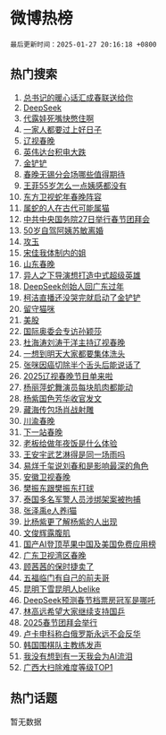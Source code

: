 # 微博热榜

`最后更新时间：2025-01-27 20:16:18 +0800`

## 热门搜索

1. [总书记的暖心话汇成春联送给你](https://m.weibo.cn/search?containerid=100103type%3D1%26t%3D10%26q%3D%23%E6%80%BB%E4%B9%A6%E8%AE%B0%E7%9A%84%E6%9A%96%E5%BF%83%E8%AF%9D%E6%B1%87%E6%88%90%E6%98%A5%E8%81%94%E9%80%81%E7%BB%99%E4%BD%A0%23&stream_entry_id=51&isnewpage=1&extparam=seat%3D1%26pos%3D0%26filter_type%3Drealtimehot%26stream_entry_id%3D51%26c_type%3D51%26q%3D%2523%25E6%2580%25BB%25E4%25B9%25A6%25E8%25AE%25B0%25E7%259A%2584%25E6%259A%2596%25E5%25BF%2583%25E8%25AF%259D%25E6%25B1%2587%25E6%2588%2590%25E6%2598%25A5%25E8%2581%2594%25E9%2580%2581%25E7%25BB%2599%25E4%25BD%25A0%2523%26dgr%3D0%26cate%3D10103%26display_time%3D1737980177%26pre_seqid%3D17379801778150108983928)
1. [DeepSeek](https://m.weibo.cn/search?containerid=100103type%3D1%26t%3D10%26q%3DDeepSeek&stream_entry_id=31&isnewpage=1&extparam=seat%3D1%26realpos%3D1%26stream_entry_id%3D31%26band_rank%3D1%26lcate%3D5001%26pos%3D0%26filter_type%3Drealtimehot%26flag%3D16%26c_type%3D31%26q%3DDeepSeek%26dgr%3D0%26cate%3D5001%26display_time%3D1737980177%26pre_seqid%3D17379801778150108983928)
1. [代露娃死嘴快憋住啊](https://m.weibo.cn/search?containerid=100103type%3D1%26t%3D10%26q%3D%E4%BB%A3%E9%9C%B2%E5%A8%83%E6%AD%BB%E5%98%B4%E5%BF%AB%E6%86%8B%E4%BD%8F%E5%95%8A&stream_entry_id=31&isnewpage=1&extparam=seat%3D1%26realpos%3D2%26stream_entry_id%3D31%26band_rank%3D2%26lcate%3D5001%26pos%3D1%26filter_type%3Drealtimehot%26flag%3D2%26c_type%3D31%26q%3D%25E4%25BB%25A3%25E9%259C%25B2%25E5%25A8%2583%25E6%25AD%25BB%25E5%2598%25B4%25E5%25BF%25AB%25E6%2586%258B%25E4%25BD%258F%25E5%2595%258A%26dgr%3D0%26cate%3D5001%26display_time%3D1737980177%26pre_seqid%3D17379801778150108983928)
1. [一家人都要过上好日子](https://m.weibo.cn/search?containerid=100103type%3D1%26t%3D10%26q%3D%23%E4%B8%80%E5%AE%B6%E4%BA%BA%E9%83%BD%E8%A6%81%E8%BF%87%E4%B8%8A%E5%A5%BD%E6%97%A5%E5%AD%90%23&stream_entry_id=31&isnewpage=1&extparam=seat%3D1%26realpos%3D3%26stream_entry_id%3D31%26band_rank%3D3%26lcate%3D5001%26pos%3D2%26filter_type%3Drealtimehot%26flag%3D0%26c_type%3D31%26q%3D%2523%25E4%25B8%2580%25E5%25AE%25B6%25E4%25BA%25BA%25E9%2583%25BD%25E8%25A6%2581%25E8%25BF%2587%25E4%25B8%258A%25E5%25A5%25BD%25E6%2597%25A5%25E5%25AD%2590%2523%26dgr%3D0%26cate%3D5001%26display_time%3D1737980177%26pre_seqid%3D17379801778150108983928)
1. [辽视春晚](https://m.weibo.cn/search?containerid=100103type%3D1%26t%3D10%26q%3D%E8%BE%BD%E8%A7%86%E6%98%A5%E6%99%9A&stream_entry_id=31&isnewpage=1&extparam=seat%3D1%26realpos%3D4%26stream_entry_id%3D31%26band_rank%3D4%26lcate%3D5001%26pos%3D3%26filter_type%3Drealtimehot%26flag%3D1%26c_type%3D31%26q%3D%25E8%25BE%25BD%25E8%25A7%2586%25E6%2598%25A5%25E6%2599%259A%26dgr%3D0%26cate%3D5001%26display_time%3D1737980177%26pre_seqid%3D17379801778150108983928)
1. [英伟达台积电大跌](https://m.weibo.cn/search?containerid=100103type%3D1%26t%3D10%26q%3D%23%E8%8B%B1%E4%BC%9F%E8%BE%BE%E5%8F%B0%E7%A7%AF%E7%94%B5%E5%A4%A7%E8%B7%8C%23&stream_entry_id=31&isnewpage=1&extparam=seat%3D1%26realpos%3D5%26stream_entry_id%3D31%26band_rank%3D5%26lcate%3D5001%26pos%3D4%26filter_type%3Drealtimehot%26flag%3D1%26c_type%3D31%26q%3D%2523%25E8%258B%25B1%25E4%25BC%259F%25E8%25BE%25BE%25E5%258F%25B0%25E7%25A7%25AF%25E7%2594%25B5%25E5%25A4%25A7%25E8%25B7%258C%2523%26dgr%3D0%26cate%3D5001%26display_time%3D1737980177%26pre_seqid%3D17379801778150108983928)
1. [金铲铲](https://m.weibo.cn/search?containerid=100103type%3D1%26t%3D10%26q%3D%E9%87%91%E9%93%B2%E9%93%B2&stream_entry_id=31&isnewpage=1&extparam=seat%3D1%26realpos%3D6%26stream_entry_id%3D31%26band_rank%3D6%26lcate%3D5001%26pos%3D5%26filter_type%3Drealtimehot%26flag%3D0%26c_type%3D31%26q%3D%25E9%2587%2591%25E9%2593%25B2%25E9%2593%25B2%26dgr%3D0%26cate%3D5001%26display_time%3D1737980177%26pre_seqid%3D17379801778150108983928)
1. [春晚无锡分会场哪些值得期待](https://m.weibo.cn/search?containerid=100103type%3D1%26t%3D10%26q%3D%23%E6%98%A5%E6%99%9A%E6%97%A0%E9%94%A1%E5%88%86%E4%BC%9A%E5%9C%BA%E5%93%AA%E4%BA%9B%E5%80%BC%E5%BE%97%E6%9C%9F%E5%BE%85%23&stream_entry_id=31&isnewpage=1&extparam=seat%3D1%26adid%3D274716%26stream_entry_id%3D31%26band_rank%3D7%26is_ad_pos%3D1%26lcate%3D5001%26pos%3D6%26filter_type%3Drealtimehot%26q%3D%2523%25E6%2598%25A5%25E6%2599%259A%25E6%2597%25A0%25E9%2594%25A1%25E5%2588%2586%25E4%25BC%259A%25E5%259C%25BA%25E5%2593%25AA%25E4%25BA%259B%25E5%2580%25BC%25E5%25BE%2597%25E6%259C%259F%25E5%25BE%2585%2523%26c_type%3D31%26topic_ad%3D1%26dgr%3D0%26cate%3D5001%26display_time%3D1737980177%26pre_seqid%3D17379801778150108983928)
1. [王菲55岁怎么一点姨感都没有](https://m.weibo.cn/search?containerid=100103type%3D1%26t%3D10%26q%3D%23%E7%8E%8B%E8%8F%B255%E5%B2%81%E6%80%8E%E4%B9%88%E4%B8%80%E7%82%B9%E5%A7%A8%E6%84%9F%E9%83%BD%E6%B2%A1%E6%9C%89%23&stream_entry_id=31&isnewpage=1&extparam=seat%3D1%26realpos%3D7%26stream_entry_id%3D31%26band_rank%3D7%26lcate%3D5001%26pos%3D7%26filter_type%3Drealtimehot%26flag%3D2%26c_type%3D31%26q%3D%2523%25E7%258E%258B%25E8%258F%25B255%25E5%25B2%2581%25E6%2580%258E%25E4%25B9%2588%25E4%25B8%2580%25E7%2582%25B9%25E5%25A7%25A8%25E6%2584%259F%25E9%2583%25BD%25E6%25B2%25A1%25E6%259C%2589%2523%26dgr%3D0%26cate%3D5001%26display_time%3D1737980177%26pre_seqid%3D17379801778150108983928)
1. [东方卫视蛇年春晚阵容](https://m.weibo.cn/search?containerid=100103type%3D1%26t%3D10%26q%3D%23%E4%B8%9C%E6%96%B9%E5%8D%AB%E8%A7%86%E8%9B%87%E5%B9%B4%E6%98%A5%E6%99%9A%E9%98%B5%E5%AE%B9%23&stream_entry_id=31&isnewpage=1&extparam=seat%3D1%26realpos%3D8%26stream_entry_id%3D31%26band_rank%3D8%26lcate%3D5001%26pos%3D8%26filter_type%3Drealtimehot%26flag%3D1%26c_type%3D31%26q%3D%2523%25E4%25B8%259C%25E6%2596%25B9%25E5%258D%25AB%25E8%25A7%2586%25E8%259B%2587%25E5%25B9%25B4%25E6%2598%25A5%25E6%2599%259A%25E9%2598%25B5%25E5%25AE%25B9%2523%26dgr%3D0%26cate%3D5001%26display_time%3D1737980177%26pre_seqid%3D17379801778150108983928)
1. [属蛇的人在古代可能属猫](https://m.weibo.cn/search?containerid=100103type%3D1%26t%3D10%26q%3D%23%E5%B1%9E%E8%9B%87%E7%9A%84%E4%BA%BA%E5%9C%A8%E5%8F%A4%E4%BB%A3%E5%8F%AF%E8%83%BD%E5%B1%9E%E7%8C%AB%23&stream_entry_id=31&isnewpage=1&extparam=seat%3D1%26realpos%3D9%26stream_entry_id%3D31%26band_rank%3D9%26lcate%3D5001%26pos%3D9%26filter_type%3Drealtimehot%26flag%3D0%26c_type%3D31%26q%3D%2523%25E5%25B1%259E%25E8%259B%2587%25E7%259A%2584%25E4%25BA%25BA%25E5%259C%25A8%25E5%258F%25A4%25E4%25BB%25A3%25E5%258F%25AF%25E8%2583%25BD%25E5%25B1%259E%25E7%258C%25AB%2523%26dgr%3D0%26cate%3D5001%26display_time%3D1737980177%26pre_seqid%3D17379801778150108983928)
1. [中共中央国务院27日举行春节团拜会](https://m.weibo.cn/search?containerid=100103type%3D1%26t%3D10%26q%3D%23%E4%B8%AD%E5%85%B1%E4%B8%AD%E5%A4%AE%E5%9B%BD%E5%8A%A1%E9%99%A227%E6%97%A5%E4%B8%BE%E8%A1%8C%E6%98%A5%E8%8A%82%E5%9B%A2%E6%8B%9C%E4%BC%9A%23&stream_entry_id=31&isnewpage=1&extparam=seat%3D1%26realpos%3D10%26stream_entry_id%3D31%26band_rank%3D10%26lcate%3D5001%26pos%3D10%26filter_type%3Drealtimehot%26flag%3D1%26c_type%3D31%26q%3D%2523%25E4%25B8%25AD%25E5%2585%25B1%25E4%25B8%25AD%25E5%25A4%25AE%25E5%259B%25BD%25E5%258A%25A1%25E9%2599%25A227%25E6%2597%25A5%25E4%25B8%25BE%25E8%25A1%258C%25E6%2598%25A5%25E8%258A%2582%25E5%259B%25A2%25E6%258B%259C%25E4%25BC%259A%2523%26dgr%3D0%26cate%3D5001%26display_time%3D1737980177%26pre_seqid%3D17379801778150108983928)
1. [50岁自驾阿姨苏敏离婚](https://m.weibo.cn/search?containerid=100103type%3D1%26t%3D10%26q%3D%2350%E5%B2%81%E8%87%AA%E9%A9%BE%E9%98%BF%E5%A7%A8%E8%8B%8F%E6%95%8F%E7%A6%BB%E5%A9%9A%23&stream_entry_id=31&isnewpage=1&extparam=seat%3D1%26realpos%3D11%26stream_entry_id%3D31%26band_rank%3D11%26lcate%3D5001%26pos%3D11%26filter_type%3Drealtimehot%26flag%3D1%26c_type%3D31%26q%3D%252350%25E5%25B2%2581%25E8%2587%25AA%25E9%25A9%25BE%25E9%2598%25BF%25E5%25A7%25A8%25E8%258B%258F%25E6%2595%258F%25E7%25A6%25BB%25E5%25A9%259A%2523%26dgr%3D0%26cate%3D5001%26display_time%3D1737980177%26pre_seqid%3D17379801778150108983928)
1. [攻玉](https://m.weibo.cn/search?containerid=100103type%3D1%26t%3D10%26q%3D%E6%94%BB%E7%8E%89&stream_entry_id=31&isnewpage=1&extparam=seat%3D1%26realpos%3D12%26stream_entry_id%3D31%26band_rank%3D12%26lcate%3D5001%26pos%3D12%26filter_type%3Drealtimehot%26flag%3D0%26c_type%3D31%26q%3D%25E6%2594%25BB%25E7%258E%2589%26dgr%3D0%26cate%3D5001%26display_time%3D1737980177%26pre_seqid%3D17379801778150108983928)
1. [宋佳我体制内的姐](https://m.weibo.cn/search?containerid=100103type%3D1%26t%3D10%26q%3D%E5%AE%8B%E4%BD%B3%E6%88%91%E4%BD%93%E5%88%B6%E5%86%85%E7%9A%84%E5%A7%90&stream_entry_id=31&isnewpage=1&extparam=seat%3D1%26realpos%3D13%26stream_entry_id%3D31%26band_rank%3D13%26lcate%3D5001%26pos%3D13%26filter_type%3Drealtimehot%26flag%3D0%26c_type%3D31%26q%3D%25E5%25AE%258B%25E4%25BD%25B3%25E6%2588%2591%25E4%25BD%2593%25E5%2588%25B6%25E5%2586%2585%25E7%259A%2584%25E5%25A7%2590%26dgr%3D0%26cate%3D5001%26display_time%3D1737980177%26pre_seqid%3D17379801778150108983928)
1. [山东春晚](https://m.weibo.cn/search?containerid=100103type%3D1%26t%3D10%26q%3D%E5%B1%B1%E4%B8%9C%E6%98%A5%E6%99%9A&stream_entry_id=31&isnewpage=1&extparam=seat%3D1%26realpos%3D14%26stream_entry_id%3D31%26band_rank%3D14%26lcate%3D5001%26pos%3D14%26filter_type%3Drealtimehot%26flag%3D1%26c_type%3D31%26q%3D%25E5%25B1%25B1%25E4%25B8%259C%25E6%2598%25A5%25E6%2599%259A%26dgr%3D0%26cate%3D5001%26display_time%3D1737980177%26pre_seqid%3D17379801778150108983928)
1. [异人之下导演想打造中式超级英雄](https://m.weibo.cn/search?containerid=100103type%3D1%26t%3D10%26q%3D%23%E5%BC%82%E4%BA%BA%E4%B9%8B%E4%B8%8B%E5%AF%BC%E6%BC%94%E6%83%B3%E6%89%93%E9%80%A0%E4%B8%AD%E5%BC%8F%E8%B6%85%E7%BA%A7%E8%8B%B1%E9%9B%84%23&stream_entry_id=31&isnewpage=1&extparam=seat%3D1%26realpos%3D15%26stream_entry_id%3D31%26band_rank%3D15%26lcate%3D5001%26pos%3D15%26filter_type%3Drealtimehot%26flag%3D1%26c_type%3D31%26q%3D%2523%25E5%25BC%2582%25E4%25BA%25BA%25E4%25B9%258B%25E4%25B8%258B%25E5%25AF%25BC%25E6%25BC%2594%25E6%2583%25B3%25E6%2589%2593%25E9%2580%25A0%25E4%25B8%25AD%25E5%25BC%258F%25E8%25B6%2585%25E7%25BA%25A7%25E8%258B%25B1%25E9%259B%2584%2523%26dgr%3D0%26cate%3D5001%26display_time%3D1737980177%26pre_seqid%3D17379801778150108983928)
1. [DeepSeek创始人回广东过年](https://m.weibo.cn/search?containerid=100103type%3D1%26t%3D10%26q%3D%23DeepSeek%E5%88%9B%E5%A7%8B%E4%BA%BA%E5%9B%9E%E5%B9%BF%E4%B8%9C%E8%BF%87%E5%B9%B4%23&stream_entry_id=31&isnewpage=1&extparam=seat%3D1%26realpos%3D16%26stream_entry_id%3D31%26band_rank%3D16%26lcate%3D5001%26pos%3D16%26filter_type%3Drealtimehot%26flag%3D0%26c_type%3D31%26q%3D%2523DeepSeek%25E5%2588%259B%25E5%25A7%258B%25E4%25BA%25BA%25E5%259B%259E%25E5%25B9%25BF%25E4%25B8%259C%25E8%25BF%2587%25E5%25B9%25B4%2523%26dgr%3D0%26cate%3D5001%26display_time%3D1737980177%26pre_seqid%3D17379801778150108983928)
1. [柯洁直播还没哭完就启动了金铲铲](https://m.weibo.cn/search?containerid=100103type%3D1%26t%3D10%26q%3D%23%E6%9F%AF%E6%B4%81%E7%9B%B4%E6%92%AD%E8%BF%98%E6%B2%A1%E5%93%AD%E5%AE%8C%E5%B0%B1%E5%90%AF%E5%8A%A8%E4%BA%86%E9%87%91%E9%93%B2%E9%93%B2%23&stream_entry_id=31&isnewpage=1&extparam=seat%3D1%26realpos%3D17%26stream_entry_id%3D31%26band_rank%3D17%26lcate%3D5001%26pos%3D17%26filter_type%3Drealtimehot%26flag%3D0%26c_type%3D31%26q%3D%2523%25E6%259F%25AF%25E6%25B4%2581%25E7%259B%25B4%25E6%2592%25AD%25E8%25BF%2598%25E6%25B2%25A1%25E5%2593%25AD%25E5%25AE%258C%25E5%25B0%25B1%25E5%2590%25AF%25E5%258A%25A8%25E4%25BA%2586%25E9%2587%2591%25E9%2593%25B2%25E9%2593%25B2%2523%26dgr%3D0%26cate%3D5001%26display_time%3D1737980177%26pre_seqid%3D17379801778150108983928)
1. [留守猫咪](https://m.weibo.cn/search?containerid=100103type%3D1%26t%3D10%26q%3D%E7%95%99%E5%AE%88%E7%8C%AB%E5%92%AA&stream_entry_id=31&isnewpage=1&extparam=seat%3D1%26realpos%3D18%26stream_entry_id%3D31%26band_rank%3D18%26lcate%3D5001%26pos%3D18%26filter_type%3Drealtimehot%26flag%3D0%26c_type%3D31%26q%3D%25E7%2595%2599%25E5%25AE%2588%25E7%258C%25AB%25E5%2592%25AA%26dgr%3D0%26cate%3D5001%26display_time%3D1737980177%26pre_seqid%3D17379801778150108983928)
1. [美股](https://m.weibo.cn/search?containerid=100103type%3D1%26t%3D10%26q%3D%E7%BE%8E%E8%82%A1&stream_entry_id=31&isnewpage=1&extparam=seat%3D1%26realpos%3D19%26stream_entry_id%3D31%26band_rank%3D19%26lcate%3D5001%26pos%3D19%26filter_type%3Drealtimehot%26flag%3D1%26c_type%3D31%26q%3D%25E7%25BE%258E%25E8%2582%25A1%26dgr%3D0%26cate%3D5001%26display_time%3D1737980177%26pre_seqid%3D17379801778150108983928)
1. [国际奥委会专访孙颖莎](https://m.weibo.cn/search?containerid=100103type%3D1%26t%3D10%26q%3D%23%E5%9B%BD%E9%99%85%E5%A5%A5%E5%A7%94%E4%BC%9A%E4%B8%93%E8%AE%BF%E5%AD%99%E9%A2%96%E8%8E%8E%23&stream_entry_id=31&isnewpage=1&extparam=seat%3D1%26realpos%3D20%26stream_entry_id%3D31%26band_rank%3D20%26lcate%3D5001%26pos%3D20%26filter_type%3Drealtimehot%26flag%3D1%26c_type%3D31%26q%3D%2523%25E5%259B%25BD%25E9%2599%2585%25E5%25A5%25A5%25E5%25A7%2594%25E4%25BC%259A%25E4%25B8%2593%25E8%25AE%25BF%25E5%25AD%2599%25E9%25A2%2596%25E8%258E%258E%2523%26dgr%3D0%26cate%3D5001%26display_time%3D1737980177%26pre_seqid%3D17379801778150108983928)
1. [杜海涛刘涛于洋主持辽视春晚](https://m.weibo.cn/search?containerid=100103type%3D1%26t%3D10%26q%3D%23%E6%9D%9C%E6%B5%B7%E6%B6%9B%E5%88%98%E6%B6%9B%E4%BA%8E%E6%B4%8B%E4%B8%BB%E6%8C%81%E8%BE%BD%E8%A7%86%E6%98%A5%E6%99%9A%23&stream_entry_id=31&isnewpage=1&extparam=seat%3D1%26realpos%3D21%26stream_entry_id%3D31%26band_rank%3D21%26lcate%3D5001%26pos%3D21%26filter_type%3Drealtimehot%26flag%3D1%26c_type%3D31%26q%3D%2523%25E6%259D%259C%25E6%25B5%25B7%25E6%25B6%259B%25E5%2588%2598%25E6%25B6%259B%25E4%25BA%258E%25E6%25B4%258B%25E4%25B8%25BB%25E6%258C%2581%25E8%25BE%25BD%25E8%25A7%2586%25E6%2598%25A5%25E6%2599%259A%2523%26dgr%3D0%26cate%3D5001%26display_time%3D1737980177%26pre_seqid%3D17379801778150108983928)
1. [一想到明天大家都要集体洗头](https://m.weibo.cn/search?containerid=100103type%3D1%26t%3D10%26q%3D%23%E4%B8%80%E6%83%B3%E5%88%B0%E6%98%8E%E5%A4%A9%E5%A4%A7%E5%AE%B6%E9%83%BD%E8%A6%81%E9%9B%86%E4%BD%93%E6%B4%97%E5%A4%B4%23&stream_entry_id=31&isnewpage=1&extparam=seat%3D1%26realpos%3D22%26stream_entry_id%3D31%26band_rank%3D22%26lcate%3D5001%26pos%3D22%26filter_type%3Drealtimehot%26flag%3D1%26c_type%3D31%26q%3D%2523%25E4%25B8%2580%25E6%2583%25B3%25E5%2588%25B0%25E6%2598%258E%25E5%25A4%25A9%25E5%25A4%25A7%25E5%25AE%25B6%25E9%2583%25BD%25E8%25A6%2581%25E9%259B%2586%25E4%25BD%2593%25E6%25B4%2597%25E5%25A4%25B4%2523%26dgr%3D0%26cate%3D5001%26display_time%3D1737980177%26pre_seqid%3D17379801778150108983928)
1. [张咪因癌切除半个舌头后能说话了](https://m.weibo.cn/search?containerid=100103type%3D1%26t%3D10%26q%3D%23%E5%BC%A0%E5%92%AA%E5%9B%A0%E7%99%8C%E5%88%87%E9%99%A4%E5%8D%8A%E4%B8%AA%E8%88%8C%E5%A4%B4%E5%90%8E%E8%83%BD%E8%AF%B4%E8%AF%9D%E4%BA%86%23&stream_entry_id=31&isnewpage=1&extparam=seat%3D1%26realpos%3D23%26stream_entry_id%3D31%26band_rank%3D23%26lcate%3D5001%26pos%3D23%26filter_type%3Drealtimehot%26flag%3D2%26c_type%3D31%26q%3D%2523%25E5%25BC%25A0%25E5%2592%25AA%25E5%259B%25A0%25E7%2599%258C%25E5%2588%2587%25E9%2599%25A4%25E5%258D%258A%25E4%25B8%25AA%25E8%2588%258C%25E5%25A4%25B4%25E5%2590%258E%25E8%2583%25BD%25E8%25AF%25B4%25E8%25AF%259D%25E4%25BA%2586%2523%26dgr%3D0%26cate%3D5001%26display_time%3D1737980177%26pre_seqid%3D17379801778150108983928)
1. [2025辽视春晚节目单来啦](https://m.weibo.cn/search?containerid=100103type%3D1%26t%3D10%26q%3D%232025%E8%BE%BD%E8%A7%86%E6%98%A5%E6%99%9A%E8%8A%82%E7%9B%AE%E5%8D%95%E6%9D%A5%E5%95%A6%23&stream_entry_id=31&isnewpage=1&extparam=seat%3D1%26realpos%3D24%26stream_entry_id%3D31%26band_rank%3D24%26lcate%3D5001%26pos%3D24%26filter_type%3Drealtimehot%26flag%3D0%26c_type%3D31%26q%3D%25232025%25E8%25BE%25BD%25E8%25A7%2586%25E6%2598%25A5%25E6%2599%259A%25E8%258A%2582%25E7%259B%25AE%25E5%258D%2595%25E6%259D%25A5%25E5%2595%25A6%2523%26dgr%3D0%26cate%3D5001%26display_time%3D1737980177%26pre_seqid%3D17379801778150108983928)
1. [杨丽萍蛇舞演员每块肌肉都能动](https://m.weibo.cn/search?containerid=100103type%3D1%26t%3D10%26q%3D%23%E6%9D%A8%E4%B8%BD%E8%90%8D%E8%9B%87%E8%88%9E%E6%BC%94%E5%91%98%E6%AF%8F%E5%9D%97%E8%82%8C%E8%82%89%E9%83%BD%E8%83%BD%E5%8A%A8%23&stream_entry_id=31&isnewpage=1&extparam=seat%3D1%26realpos%3D25%26stream_entry_id%3D31%26band_rank%3D25%26lcate%3D5001%26pos%3D25%26filter_type%3Drealtimehot%26flag%3D1%26c_type%3D31%26q%3D%2523%25E6%259D%25A8%25E4%25B8%25BD%25E8%2590%258D%25E8%259B%2587%25E8%2588%259E%25E6%25BC%2594%25E5%2591%2598%25E6%25AF%258F%25E5%259D%2597%25E8%2582%258C%25E8%2582%2589%25E9%2583%25BD%25E8%2583%25BD%25E5%258A%25A8%2523%26dgr%3D0%26cate%3D5001%26display_time%3D1737980177%26pre_seqid%3D17379801778150108983928)
1. [杨紫国色芳华收官发文](https://m.weibo.cn/search?containerid=100103type%3D1%26t%3D10%26q%3D%23%E6%9D%A8%E7%B4%AB%E5%9B%BD%E8%89%B2%E8%8A%B3%E5%8D%8E%E6%94%B6%E5%AE%98%E5%8F%91%E6%96%87%23&stream_entry_id=31&isnewpage=1&extparam=seat%3D1%26realpos%3D26%26stream_entry_id%3D31%26band_rank%3D26%26lcate%3D5001%26pos%3D26%26filter_type%3Drealtimehot%26flag%3D1%26c_type%3D31%26q%3D%2523%25E6%259D%25A8%25E7%25B4%25AB%25E5%259B%25BD%25E8%2589%25B2%25E8%258A%25B3%25E5%258D%258E%25E6%2594%25B6%25E5%25AE%2598%25E5%258F%2591%25E6%2596%2587%2523%26dgr%3D0%26cate%3D5001%26display_time%3D1737980177%26pre_seqid%3D17379801778150108983928)
1. [藏海传包场肖战射雕](https://m.weibo.cn/search?containerid=100103type%3D1%26t%3D10%26q%3D%23%E8%97%8F%E6%B5%B7%E4%BC%A0%E5%8C%85%E5%9C%BA%E8%82%96%E6%88%98%E5%B0%84%E9%9B%95%23&stream_entry_id=31&isnewpage=1&extparam=seat%3D1%26realpos%3D27%26stream_entry_id%3D31%26band_rank%3D27%26lcate%3D5001%26pos%3D27%26filter_type%3Drealtimehot%26flag%3D0%26c_type%3D31%26q%3D%2523%25E8%2597%258F%25E6%25B5%25B7%25E4%25BC%25A0%25E5%258C%2585%25E5%259C%25BA%25E8%2582%2596%25E6%2588%2598%25E5%25B0%2584%25E9%259B%2595%2523%26dgr%3D0%26cate%3D5001%26display_time%3D1737980177%26pre_seqid%3D17379801778150108983928)
1. [川渝春晚](https://m.weibo.cn/search?containerid=100103type%3D1%26t%3D10%26q%3D%E5%B7%9D%E6%B8%9D%E6%98%A5%E6%99%9A&stream_entry_id=31&isnewpage=1&extparam=seat%3D1%26realpos%3D28%26stream_entry_id%3D31%26band_rank%3D28%26lcate%3D5001%26pos%3D28%26filter_type%3Drealtimehot%26flag%3D1%26c_type%3D31%26q%3D%25E5%25B7%259D%25E6%25B8%259D%25E6%2598%25A5%25E6%2599%259A%26dgr%3D0%26cate%3D5001%26display_time%3D1737980177%26pre_seqid%3D17379801778150108983928)
1. [下一站春晚](https://m.weibo.cn/search?containerid=100103type%3D1%26t%3D10%26q%3D%23%E4%B8%8B%E4%B8%80%E7%AB%99%E6%98%A5%E6%99%9A%23&stream_entry_id=31&isnewpage=1&extparam=seat%3D1%26realpos%3D29%26stream_entry_id%3D31%26band_rank%3D29%26lcate%3D5001%26pos%3D29%26filter_type%3Drealtimehot%26flag%3D1%26c_type%3D31%26q%3D%2523%25E4%25B8%258B%25E4%25B8%2580%25E7%25AB%2599%25E6%2598%25A5%25E6%2599%259A%2523%26dgr%3D0%26cate%3D5001%26display_time%3D1737980177%26pre_seqid%3D17379801778150108983928)
1. [老板给做年夜饭是什么体验](https://m.weibo.cn/search?containerid=100103type%3D1%26t%3D10%26q%3D%23%E8%80%81%E6%9D%BF%E7%BB%99%E5%81%9A%E5%B9%B4%E5%A4%9C%E9%A5%AD%E6%98%AF%E4%BB%80%E4%B9%88%E4%BD%93%E9%AA%8C%23&stream_entry_id=31&isnewpage=1&extparam=seat%3D1%26adid%3D274382%26realpos%3D30%26stream_entry_id%3D31%26band_rank%3D30%26lcate%3D5001%26pos%3D30%26filter_type%3Drealtimehot%26flag%3D1%26c_type%3D31%26q%3D%2523%25E8%2580%2581%25E6%259D%25BF%25E7%25BB%2599%25E5%2581%259A%25E5%25B9%25B4%25E5%25A4%259C%25E9%25A5%25AD%25E6%2598%25AF%25E4%25BB%2580%25E4%25B9%2588%25E4%25BD%2593%25E9%25AA%258C%2523%26dgr%3D0%26cate%3D5001%26display_time%3D1737980177%26pre_seqid%3D17379801778150108983928)
1. [王安宇武艺淋得是同一场雨吗](https://m.weibo.cn/search?containerid=100103type%3D1%26t%3D10%26q%3D%E7%8E%8B%E5%AE%89%E5%AE%87%E6%AD%A6%E8%89%BA%E6%B7%8B%E5%BE%97%E6%98%AF%E5%90%8C%E4%B8%80%E5%9C%BA%E9%9B%A8%E5%90%97&stream_entry_id=31&isnewpage=1&extparam=seat%3D1%26realpos%3D31%26stream_entry_id%3D31%26band_rank%3D31%26lcate%3D5001%26pos%3D31%26filter_type%3Drealtimehot%26flag%3D1%26c_type%3D31%26q%3D%25E7%258E%258B%25E5%25AE%2589%25E5%25AE%2587%25E6%25AD%25A6%25E8%2589%25BA%25E6%25B7%258B%25E5%25BE%2597%25E6%2598%25AF%25E5%2590%258C%25E4%25B8%2580%25E5%259C%25BA%25E9%259B%25A8%25E5%2590%2597%26dgr%3D0%26cate%3D5001%26display_time%3D1737980177%26pre_seqid%3D17379801778150108983928)
1. [易烊千玺说刘春和是影响最深的角色](https://m.weibo.cn/search?containerid=100103type%3D1%26t%3D10%26q%3D%23%E6%98%93%E7%83%8A%E5%8D%83%E7%8E%BA%E8%AF%B4%E5%88%98%E6%98%A5%E5%92%8C%E6%98%AF%E5%BD%B1%E5%93%8D%E6%9C%80%E6%B7%B1%E7%9A%84%E8%A7%92%E8%89%B2%23&stream_entry_id=31&isnewpage=1&extparam=seat%3D1%26realpos%3D32%26stream_entry_id%3D31%26band_rank%3D32%26lcate%3D5001%26pos%3D32%26filter_type%3Drealtimehot%26flag%3D0%26c_type%3D31%26q%3D%2523%25E6%2598%2593%25E7%2583%258A%25E5%258D%2583%25E7%258E%25BA%25E8%25AF%25B4%25E5%2588%2598%25E6%2598%25A5%25E5%2592%258C%25E6%2598%25AF%25E5%25BD%25B1%25E5%2593%258D%25E6%259C%2580%25E6%25B7%25B1%25E7%259A%2584%25E8%25A7%2592%25E8%2589%25B2%2523%26dgr%3D0%26cate%3D5001%26display_time%3D1737980177%26pre_seqid%3D17379801778150108983928)
1. [安徽卫视春晚](https://m.weibo.cn/search?containerid=100103type%3D1%26t%3D10%26q%3D%E5%AE%89%E5%BE%BD%E5%8D%AB%E8%A7%86%E6%98%A5%E6%99%9A&stream_entry_id=31&isnewpage=1&extparam=seat%3D1%26realpos%3D33%26stream_entry_id%3D31%26band_rank%3D33%26lcate%3D5001%26pos%3D33%26filter_type%3Drealtimehot%26flag%3D1%26c_type%3D31%26q%3D%25E5%25AE%2589%25E5%25BE%25BD%25E5%258D%25AB%25E8%25A7%2586%25E6%2598%25A5%25E6%2599%259A%26dgr%3D0%26cate%3D5001%26display_time%3D1737980177%26pre_seqid%3D17379801778150108983928)
1. [樊振东跟樊振东打球](https://m.weibo.cn/search?containerid=100103type%3D1%26t%3D10%26q%3D%23%E6%A8%8A%E6%8C%AF%E4%B8%9C%E8%B7%9F%E6%A8%8A%E6%8C%AF%E4%B8%9C%E6%89%93%E7%90%83%23&stream_entry_id=31&isnewpage=1&extparam=seat%3D1%26realpos%3D34%26stream_entry_id%3D31%26band_rank%3D34%26lcate%3D5001%26pos%3D34%26filter_type%3Drealtimehot%26flag%3D1%26c_type%3D31%26q%3D%2523%25E6%25A8%258A%25E6%258C%25AF%25E4%25B8%259C%25E8%25B7%259F%25E6%25A8%258A%25E6%258C%25AF%25E4%25B8%259C%25E6%2589%2593%25E7%2590%2583%2523%26dgr%3D0%26cate%3D5001%26display_time%3D1737980177%26pre_seqid%3D17379801778150108983928)
1. [泰国多名军警人员涉绑架案被拘捕](https://m.weibo.cn/search?containerid=100103type%3D1%26t%3D10%26q%3D%23%E6%B3%B0%E5%9B%BD%E5%A4%9A%E5%90%8D%E5%86%9B%E8%AD%A6%E4%BA%BA%E5%91%98%E6%B6%89%E7%BB%91%E6%9E%B6%E6%A1%88%E8%A2%AB%E6%8B%98%E6%8D%95%23&stream_entry_id=31&isnewpage=1&extparam=seat%3D1%26realpos%3D35%26stream_entry_id%3D31%26band_rank%3D35%26lcate%3D5001%26pos%3D35%26filter_type%3Drealtimehot%26flag%3D0%26c_type%3D31%26q%3D%2523%25E6%25B3%25B0%25E5%259B%25BD%25E5%25A4%259A%25E5%2590%258D%25E5%2586%259B%25E8%25AD%25A6%25E4%25BA%25BA%25E5%2591%2598%25E6%25B6%2589%25E7%25BB%2591%25E6%259E%25B6%25E6%25A1%2588%25E8%25A2%25AB%25E6%258B%2598%25E6%258D%2595%2523%26dgr%3D0%26cate%3D5001%26display_time%3D1737980177%26pre_seqid%3D17379801778150108983928)
1. [张泽禹e人养i猫](https://m.weibo.cn/search?containerid=100103type%3D1%26t%3D10%26q%3D%23%E5%BC%A0%E6%B3%BD%E7%A6%B9e%E4%BA%BA%E5%85%BBi%E7%8C%AB%23&stream_entry_id=31&isnewpage=1&extparam=seat%3D1%26realpos%3D36%26stream_entry_id%3D31%26band_rank%3D36%26lcate%3D5001%26pos%3D36%26filter_type%3Drealtimehot%26flag%3D1%26c_type%3D31%26q%3D%2523%25E5%25BC%25A0%25E6%25B3%25BD%25E7%25A6%25B9e%25E4%25BA%25BA%25E5%2585%25BBi%25E7%258C%25AB%2523%26dgr%3D0%26cate%3D5001%26display_time%3D1737980177%26pre_seqid%3D17379801778150108983928)
1. [比杨紫更了解杨紫的人出现](https://m.weibo.cn/search?containerid=100103type%3D1%26t%3D10%26q%3D%E6%AF%94%E6%9D%A8%E7%B4%AB%E6%9B%B4%E4%BA%86%E8%A7%A3%E6%9D%A8%E7%B4%AB%E7%9A%84%E4%BA%BA%E5%87%BA%E7%8E%B0&stream_entry_id=31&isnewpage=1&extparam=seat%3D1%26realpos%3D37%26stream_entry_id%3D31%26band_rank%3D37%26lcate%3D5001%26pos%3D37%26filter_type%3Drealtimehot%26flag%3D0%26c_type%3D31%26q%3D%25E6%25AF%2594%25E6%259D%25A8%25E7%25B4%25AB%25E6%259B%25B4%25E4%25BA%2586%25E8%25A7%25A3%25E6%259D%25A8%25E7%25B4%25AB%25E7%259A%2584%25E4%25BA%25BA%25E5%2587%25BA%25E7%258E%25B0%26dgr%3D0%26cate%3D5001%26display_time%3D1737980177%26pre_seqid%3D17379801778150108983928)
1. [文俊辉露腹肌](https://m.weibo.cn/search?containerid=100103type%3D1%26t%3D10%26q%3D%23%E6%96%87%E4%BF%8A%E8%BE%89%E9%9C%B2%E8%85%B9%E8%82%8C%23&stream_entry_id=31&isnewpage=1&extparam=seat%3D1%26realpos%3D38%26stream_entry_id%3D31%26band_rank%3D38%26lcate%3D5001%26pos%3D38%26filter_type%3Drealtimehot%26flag%3D1%26c_type%3D31%26q%3D%2523%25E6%2596%2587%25E4%25BF%258A%25E8%25BE%2589%25E9%259C%25B2%25E8%2585%25B9%25E8%2582%258C%2523%26dgr%3D0%26cate%3D5001%26display_time%3D1737980177%26pre_seqid%3D17379801778150108983928)
1. [国产AI登顶苹果中国及美国免费应用榜](https://m.weibo.cn/search?containerid=100103type%3D1%26t%3D10%26q%3D%23%E5%9B%BD%E4%BA%A7AI%E7%99%BB%E9%A1%B6%E8%8B%B9%E6%9E%9C%E4%B8%AD%E5%9B%BD%E5%8F%8A%E7%BE%8E%E5%9B%BD%E5%85%8D%E8%B4%B9%E5%BA%94%E7%94%A8%E6%A6%9C%23&stream_entry_id=31&isnewpage=1&extparam=seat%3D1%26realpos%3D39%26stream_entry_id%3D31%26band_rank%3D39%26lcate%3D5001%26pos%3D39%26filter_type%3Drealtimehot%26flag%3D1%26c_type%3D31%26q%3D%2523%25E5%259B%25BD%25E4%25BA%25A7AI%25E7%2599%25BB%25E9%25A1%25B6%25E8%258B%25B9%25E6%259E%259C%25E4%25B8%25AD%25E5%259B%25BD%25E5%258F%258A%25E7%25BE%258E%25E5%259B%25BD%25E5%2585%258D%25E8%25B4%25B9%25E5%25BA%2594%25E7%2594%25A8%25E6%25A6%259C%2523%26dgr%3D0%26cate%3D5001%26display_time%3D1737980177%26pre_seqid%3D17379801778150108983928)
1. [广东卫视湾区春晚](https://m.weibo.cn/search?containerid=100103type%3D1%26t%3D10%26q%3D%E5%B9%BF%E4%B8%9C%E5%8D%AB%E8%A7%86%E6%B9%BE%E5%8C%BA%E6%98%A5%E6%99%9A&stream_entry_id=31&isnewpage=1&extparam=seat%3D1%26realpos%3D40%26stream_entry_id%3D31%26band_rank%3D40%26lcate%3D5001%26pos%3D40%26filter_type%3Drealtimehot%26flag%3D1%26c_type%3D31%26q%3D%25E5%25B9%25BF%25E4%25B8%259C%25E5%258D%25AB%25E8%25A7%2586%25E6%25B9%25BE%25E5%258C%25BA%25E6%2598%25A5%25E6%2599%259A%26dgr%3D0%26cate%3D5001%26display_time%3D1737980177%26pre_seqid%3D17379801778150108983928)
1. [顾茜茜的保时捷卖了](https://m.weibo.cn/search?containerid=100103type%3D1%26t%3D10%26q%3D%E9%A1%BE%E8%8C%9C%E8%8C%9C%E7%9A%84%E4%BF%9D%E6%97%B6%E6%8D%B7%E5%8D%96%E4%BA%86&stream_entry_id=31&isnewpage=1&extparam=seat%3D1%26realpos%3D41%26stream_entry_id%3D31%26band_rank%3D41%26lcate%3D5001%26pos%3D41%26filter_type%3Drealtimehot%26flag%3D0%26c_type%3D31%26q%3D%25E9%25A1%25BE%25E8%258C%259C%25E8%258C%259C%25E7%259A%2584%25E4%25BF%259D%25E6%2597%25B6%25E6%258D%25B7%25E5%258D%2596%25E4%25BA%2586%26dgr%3D0%26cate%3D5001%26display_time%3D1737980177%26pre_seqid%3D17379801778150108983928)
1. [五福临门有自己的前夫哥](https://m.weibo.cn/search?containerid=100103type%3D1%26t%3D10%26q%3D%E4%BA%94%E7%A6%8F%E4%B8%B4%E9%97%A8%E6%9C%89%E8%87%AA%E5%B7%B1%E7%9A%84%E5%89%8D%E5%A4%AB%E5%93%A5&stream_entry_id=31&isnewpage=1&extparam=seat%3D1%26realpos%3D42%26stream_entry_id%3D31%26band_rank%3D42%26lcate%3D5001%26pos%3D42%26filter_type%3Drealtimehot%26flag%3D1%26c_type%3D31%26q%3D%25E4%25BA%2594%25E7%25A6%258F%25E4%25B8%25B4%25E9%2597%25A8%25E6%259C%2589%25E8%2587%25AA%25E5%25B7%25B1%25E7%259A%2584%25E5%2589%258D%25E5%25A4%25AB%25E5%2593%25A5%26dgr%3D0%26cate%3D5001%26display_time%3D1737980177%26pre_seqid%3D17379801778150108983928)
1. [昆明下雪昆明人belike](https://m.weibo.cn/search?containerid=100103type%3D1%26t%3D10%26q%3D%23%E6%98%86%E6%98%8E%E4%B8%8B%E9%9B%AA%E6%98%86%E6%98%8E%E4%BA%BAbelike%23&stream_entry_id=31&isnewpage=1&extparam=seat%3D1%26realpos%3D43%26stream_entry_id%3D31%26band_rank%3D43%26lcate%3D5001%26pos%3D43%26filter_type%3Drealtimehot%26flag%3D0%26c_type%3D31%26q%3D%2523%25E6%2598%2586%25E6%2598%258E%25E4%25B8%258B%25E9%259B%25AA%25E6%2598%2586%25E6%2598%258E%25E4%25BA%25BAbelike%2523%26dgr%3D0%26cate%3D5001%26display_time%3D1737980177%26pre_seqid%3D17379801778150108983928)
1. [DeepSeek预测春节档票房冠军是哪吒](https://m.weibo.cn/search?containerid=100103type%3D1%26t%3D10%26q%3D%23DeepSeek%E9%A2%84%E6%B5%8B%E6%98%A5%E8%8A%82%E6%A1%A3%E7%A5%A8%E6%88%BF%E5%86%A0%E5%86%9B%E6%98%AF%E5%93%AA%E5%90%92%23&stream_entry_id=31&isnewpage=1&extparam=seat%3D1%26realpos%3D44%26stream_entry_id%3D31%26band_rank%3D44%26lcate%3D5001%26pos%3D44%26filter_type%3Drealtimehot%26flag%3D1%26c_type%3D31%26q%3D%2523DeepSeek%25E9%25A2%2584%25E6%25B5%258B%25E6%2598%25A5%25E8%258A%2582%25E6%25A1%25A3%25E7%25A5%25A8%25E6%2588%25BF%25E5%2586%25A0%25E5%2586%259B%25E6%2598%25AF%25E5%2593%25AA%25E5%2590%2592%2523%26dgr%3D0%26cate%3D5001%26display_time%3D1737980177%26pre_seqid%3D17379801778150108983928)
1. [林高远希望大家继续支持国乒](https://m.weibo.cn/search?containerid=100103type%3D1%26t%3D10%26q%3D%23%E6%9E%97%E9%AB%98%E8%BF%9C%E5%B8%8C%E6%9C%9B%E5%A4%A7%E5%AE%B6%E7%BB%A7%E7%BB%AD%E6%94%AF%E6%8C%81%E5%9B%BD%E4%B9%92%23&stream_entry_id=31&isnewpage=1&extparam=seat%3D1%26realpos%3D45%26stream_entry_id%3D31%26band_rank%3D45%26lcate%3D5001%26pos%3D45%26filter_type%3Drealtimehot%26flag%3D1%26c_type%3D31%26q%3D%2523%25E6%259E%2597%25E9%25AB%2598%25E8%25BF%259C%25E5%25B8%258C%25E6%259C%259B%25E5%25A4%25A7%25E5%25AE%25B6%25E7%25BB%25A7%25E7%25BB%25AD%25E6%2594%25AF%25E6%258C%2581%25E5%259B%25BD%25E4%25B9%2592%2523%26dgr%3D0%26cate%3D5001%26display_time%3D1737980177%26pre_seqid%3D17379801778150108983928)
1. [2025春节团拜会举行](https://m.weibo.cn/search?containerid=100103type%3D1%26t%3D10%26q%3D%232025%E6%98%A5%E8%8A%82%E5%9B%A2%E6%8B%9C%E4%BC%9A%E4%B8%BE%E8%A1%8C%23&stream_entry_id=31&isnewpage=1&extparam=seat%3D1%26realpos%3D46%26stream_entry_id%3D31%26band_rank%3D46%26lcate%3D5001%26pos%3D46%26filter_type%3Drealtimehot%26flag%3D1%26c_type%3D31%26q%3D%25232025%25E6%2598%25A5%25E8%258A%2582%25E5%259B%25A2%25E6%258B%259C%25E4%25BC%259A%25E4%25B8%25BE%25E8%25A1%258C%2523%26dgr%3D0%26cate%3D5001%26display_time%3D1737980177%26pre_seqid%3D17379801778150108983928)
1. [卢卡申科称白俄罗斯永远不会反华](https://m.weibo.cn/search?containerid=100103type%3D1%26t%3D10%26q%3D%23%E5%8D%A2%E5%8D%A1%E7%94%B3%E7%A7%91%E7%A7%B0%E7%99%BD%E4%BF%84%E7%BD%97%E6%96%AF%E6%B0%B8%E8%BF%9C%E4%B8%8D%E4%BC%9A%E5%8F%8D%E5%8D%8E%23&stream_entry_id=31&isnewpage=1&extparam=seat%3D1%26realpos%3D47%26stream_entry_id%3D31%26band_rank%3D47%26lcate%3D5001%26pos%3D47%26filter_type%3Drealtimehot%26flag%3D1%26c_type%3D31%26q%3D%2523%25E5%258D%25A2%25E5%258D%25A1%25E7%2594%25B3%25E7%25A7%2591%25E7%25A7%25B0%25E7%2599%25BD%25E4%25BF%2584%25E7%25BD%2597%25E6%2596%25AF%25E6%25B0%25B8%25E8%25BF%259C%25E4%25B8%258D%25E4%25BC%259A%25E5%258F%258D%25E5%258D%258E%2523%26dgr%3D0%26cate%3D5001%26display_time%3D1737980177%26pre_seqid%3D17379801778150108983928)
1. [韩国围棋队主教练发声](https://m.weibo.cn/search?containerid=100103type%3D1%26t%3D10%26q%3D%23%E9%9F%A9%E5%9B%BD%E5%9B%B4%E6%A3%8B%E9%98%9F%E4%B8%BB%E6%95%99%E7%BB%83%E5%8F%91%E5%A3%B0%23&stream_entry_id=31&isnewpage=1&extparam=seat%3D1%26realpos%3D48%26stream_entry_id%3D31%26band_rank%3D48%26lcate%3D5001%26pos%3D48%26filter_type%3Drealtimehot%26flag%3D0%26c_type%3D31%26q%3D%2523%25E9%259F%25A9%25E5%259B%25BD%25E5%259B%25B4%25E6%25A3%258B%25E9%2598%259F%25E4%25B8%25BB%25E6%2595%2599%25E7%25BB%2583%25E5%258F%2591%25E5%25A3%25B0%2523%26dgr%3D0%26cate%3D5001%26display_time%3D1737980177%26pre_seqid%3D17379801778150108983928)
1. [我没有想到有一天我会为AI流泪](https://m.weibo.cn/search?containerid=100103type%3D1%26t%3D10%26q%3D%23%E6%88%91%E6%B2%A1%E6%9C%89%E6%83%B3%E5%88%B0%E6%9C%89%E4%B8%80%E5%A4%A9%E6%88%91%E4%BC%9A%E4%B8%BAAI%E6%B5%81%E6%B3%AA%23&stream_entry_id=31&isnewpage=1&extparam=seat%3D1%26realpos%3D49%26stream_entry_id%3D31%26band_rank%3D49%26lcate%3D5001%26pos%3D49%26filter_type%3Drealtimehot%26flag%3D1%26c_type%3D31%26q%3D%2523%25E6%2588%2591%25E6%25B2%25A1%25E6%259C%2589%25E6%2583%25B3%25E5%2588%25B0%25E6%259C%2589%25E4%25B8%2580%25E5%25A4%25A9%25E6%2588%2591%25E4%25BC%259A%25E4%25B8%25BAAI%25E6%25B5%2581%25E6%25B3%25AA%2523%26dgr%3D0%26cate%3D5001%26display_time%3D1737980177%26pre_seqid%3D17379801778150108983928)
1. [广西大扫除难度等级TOP1](https://m.weibo.cn/search?containerid=100103type%3D1%26t%3D10%26q%3D%E5%B9%BF%E8%A5%BF%E5%A4%A7%E6%89%AB%E9%99%A4%E9%9A%BE%E5%BA%A6%E7%AD%89%E7%BA%A7TOP1&stream_entry_id=31&isnewpage=1&extparam=seat%3D1%26realpos%3D50%26stream_entry_id%3D31%26band_rank%3D50%26lcate%3D5001%26pos%3D50%26filter_type%3Drealtimehot%26flag%3D1%26c_type%3D31%26q%3D%25E5%25B9%25BF%25E8%25A5%25BF%25E5%25A4%25A7%25E6%2589%25AB%25E9%2599%25A4%25E9%259A%25BE%25E5%25BA%25A6%25E7%25AD%2589%25E7%25BA%25A7TOP1%26dgr%3D0%26cate%3D5001%26display_time%3D1737980177%26pre_seqid%3D17379801778150108983928)

## 热门话题

暂无数据
